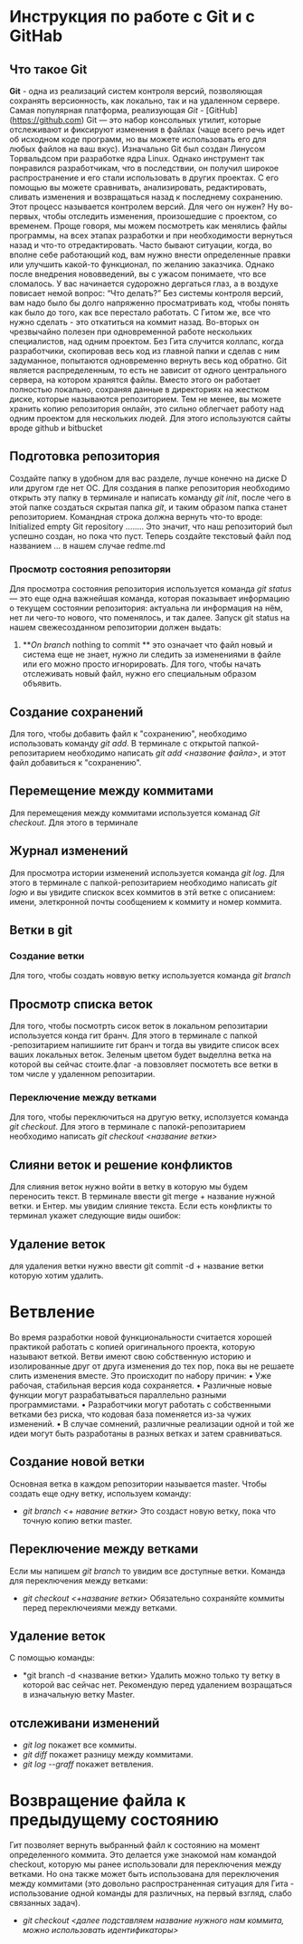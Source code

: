 
# Инструкция по работе с Git и с GitHab

## Что такое Git
**Git** - одна из реализаций систем контроля версий, позволяющая сохранять версионность, как локально, так и на удаленном сервере. Самая популярная платформа, реализующая *Git* - [GitHub] (https://github.com)
Git — это набор консольных утилит, которые отслеживают и фиксируют изменения в файлах (чаще всего речь идет об исходном коде программ, но вы можете использовать его для любых файлов на ваш вкус). Изначально Git был создан Линусом Торвальдсом при разработке ядра Linux. Однако инструмент так понравился разработчикам, что в последствии, он получил широкое распространение и его стали использовать в других проектах. С его помощью вы можете сравнивать, анализировать, редактировать, сливать изменения и возвращаться назад к последнему сохранению. Этот процесс называется контролем версий. 
Для чего он нужен? Ну во-первых, чтобы отследить изменения, произошедшие с проектом, со временем. Проще говоря, мы можем посмотреть как менялись файлы программы, на всех этапах разработки и при необходимости вернуться назад и что-то отредактировать. Часто бывают ситуации, когда, во вполне себе работающий код, вам нужно внести определенные правки или улучшить какой-то функционал, по желанию заказчика. Однако после внедрения нововведений, вы с ужасом понимаете, что все сломалось. У вас начинается судорожно дергаться глаз, а в воздухе повисает немой вопрос: “Что делать?” Без системы контроля версий, вам надо было бы долго напряженно просматривать код, чтобы понять как было до того, как все перестало работать. С Гитом же, все что нужно сделать - это откатиться на коммит назад. 
Во-вторых он чрезвычайно полезен при одновременной работе нескольких специалистов, над одним проектом. Без Гита случится коллапс, когда разработчики, скопировав весь код из главной папки и сделав с ним задуманное, попытаются одновременно вернуть весь код обратно.
Git является распределенным, то есть не зависит от одного центрального сервера, на котором хранятся файлы. Вместо этого он работает полностью локально, сохраняя данные в директориях на жестком диске, которые называются репозиторием. Тем не менее, вы можете хранить копию репозитория онлайн, это сильно облегчает работу над одним проектом для нескольких людей. Для этого используются сайты вроде github и bitbucket

## Подготовка репозитория 
Создайте папку в удобном для вас разделе, лучше конечно на диске D или другом где нет ОС. 
Для создания в папке репозитория необходимо открыть эту папку в терминале и написать команду *git init*, после чего в этой папке создаться скрытая папка *git*, и таким образом папка станет репозиторием.
Командная строка должна вернуть что-то вроде:
Initialized empty Git repository ........
Это значит, что наш репозиторий был успешно создан, но пока что пуст. Теперь создайте текстовый файл под названием ... в нашем случае redme.md 

### Просмотр состояния репозиторяи
Для просмотра состояния репозитория используется команда *git status* — это еще одна важнейшая команда, которая показывает информацию о текущем состоянии репозитория: актуальна ли информация на нём, нет ли чего-то нового, что поменялось, и так далее. Запуск git status на нашем свежесозданном репозитории должен выдать:
1. ***On branch* nothing to commit **
это означает что файл новый и система еще не знает, нужно ли следить за изменениями в файле или его можно просто игнорировать. Для того, чтобы начать отслеживать новый файл, нужно его специальным образом объявить.

## Создание сохранений
Для того, чтобы добавить файл к "сохранению", необходимо использовать команду *git add*. В терминале с открытой папкой-репозитарием необходимо написать *git add <название файла>*,  и этот файл добавиться к "сохранению".

## Перемещение между коммитами
Для перемещения между коммитами используется команад *Git checkout*. Для этого в терминале

## Журнал изменений
Для просмотра истории изменений используется команда *git log*. Для этого в терминале с папкой-репозитарием необходимо написать *git log*ю и вы увидите спискок всех коммитов в этй ветке с описанием: имени, элеткронной почты сообщением к коммиту и номер коммита.

## Ветки в git
### Создание ветки
Для того, чтобы создать новвую ветку используется команда *git branch*

## Просмотр списка веток
Для того, чтобы посмотрть сисок веток в локальном репозитарии используется конда гит бранч. Для этого в терминале с папкой -репозитарием напишиите гит бранч и тогда вы увидите список всех ваших локальных веток. Зеленым цветом будет выделлна ветка на которой вы сейчас стоите.флаг -а повзовляет посмотеть все ветки в том числе у удаленном репозитарии.

### Переключение между ветками
Для того, чтобы переключиться на другую ветку, исползуется команда *git checkout*. Для этого в терминале с папокй-репозитарием необходимо написать *git checkout <название ветки>*

## Слияни веток и решение конфликтов
Для слияния веток нужно войти в ветку в которую мы будем переносить текст. В терминале ввести git merge + название нужной ветки. и Ентер. мы увидим слияние текста. Если есть конфликты то терминал укажет следующие виды ошибок:

## Удаление веток
для удаления ветки нужно ввести git commit -d + название ветки которую хотим удалить.

# Ветвление
Во время разработки новой функциональности считается хорошей практикой работать с копией оригинального проекта, которую называют веткой. Ветви имеют свою собственную историю и изолированные друг от друга изменения до тех пор, пока вы не решаете слить изменения вместе. Это происходит по набору причин:
•	Уже рабочая, стабильная версия кода сохраняется.
•	Различные новые функции могут разрабатываться параллельно разными программистами.
•	Разработчики могут работать с собственными ветками без риска, что кодовая база поменяется из-за чужих изменений.
•	В случае сомнений, различные реализации одной и той же идеи могут быть разработаны в разных ветках и затем сравниваться.
## Cоздание новой ветки
Основная ветка в каждом репозитории называется master. Чтобы создать еще одну ветку, используем команду:
* *git branch <+ навание ветки>*
Это создаст новую ветку, пока что точную копию ветки master.

## Переключение между ветками
Если мы напишем *git branch* то увидим все доступные ветки.
Команда для переключения между ветками:
* *git checkout <+название ветки>* 
Обязательно сохраняйте коммиты перед переключеиями между ветками.
## Удаление веток
С помощью команды:
* *git branch -d <название ветки>
Удалить можно только ту ветку в которой вас сейчас нет. Рекомендую перед удалением возращаться в изначальную ветку Master.
## отслеживани изменений
* *git log* покажет все коммиты.   
* *git diff* покажет разницу между коммитами.      
* *git log --graff* покажет ветвления.

# Возвращение файла к предыдущему состоянию
Гит позволяет вернуть выбранный файл к состоянию на момент определенного коммита. Это делается уже знакомой нам командой checkout, которую мы ранее использовали для переключения между ветками. Но она также может быть использована для переключения между коммитами (это довольно распространенная ситуация для Гита - использование одной команды для различных, на первый взгляд, слабо связанных задач).
* *git checkout <далее подставляем название нужного нам коммита, можно использовать идентификаторы>*